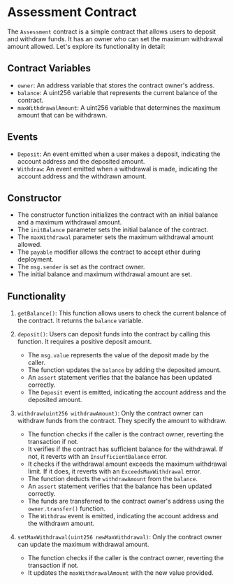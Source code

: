 # Assessment Contract
The `Assessment` contract is a simple contract that allows users to deposit and withdraw funds. It has an owner who can set the maximum withdrawal amount allowed. Let's explore its functionality in detail:

## Contract Variables

- `owner`: An address variable that stores the contract owner's address.
- `balance`: A uint256 variable that represents the current balance of the contract.
- `maxWithdrawalAmount`: A uint256 variable that determines the maximum amount that can be withdrawn.

## Events

- `Deposit`: An event emitted when a user makes a deposit, indicating the account address and the deposited amount.
- `Withdraw`: An event emitted when a withdrawal is made, indicating the account address and the withdrawn amount.

## Constructor

- The constructor function initializes the contract with an initial balance and a maximum withdrawal amount.
- The `initBalance` parameter sets the initial balance of the contract.
- The `maxWithdrawal` parameter sets the maximum withdrawal amount allowed.
- The `payable` modifier allows the contract to accept ether during deployment.
- The `msg.sender` is set as the contract owner.
- The initial balance and maximum withdrawal amount are set.

## Functionality

1. `getBalance()`: This function allows users to check the current balance of the contract. It returns the `balance` variable.

2. `deposit()`: Users can deposit funds into the contract by calling this function. It requires a positive deposit amount.
   - The `msg.value` represents the value of the deposit made by the caller.
   - The function updates the `balance` by adding the deposited amount.
   - An `assert` statement verifies that the balance has been updated correctly.
   - The `Deposit` event is emitted, indicating the account address and the deposited amount.

3. `withdraw(uint256 withdrawAmount)`: Only the contract owner can withdraw funds from the contract. They specify the amount to withdraw.
   - The function checks if the caller is the contract owner, reverting the transaction if not.
   - It verifies if the contract has sufficient balance for the withdrawal. If not, it reverts with an `InsufficientBalance` error.
   - It checks if the withdrawal amount exceeds the maximum withdrawal limit. If it does, it reverts with an `ExceedsMaxWithdrawal` error.
   - The function deducts the `withdrawAmount` from the `balance`.
   - An `assert` statement verifies that the balance has been updated correctly.
   - The funds are transferred to the contract owner's address using the `owner.transfer()` function.
   - The `Withdraw` event is emitted, indicating the account address and the withdrawn amount.

4. `setMaxWithdrawal(uint256 newMaxWithdrawal)`: Only the contract owner can update the maximum withdrawal amount.
   - The function checks if the caller is the contract owner, reverting the transaction if not.
   - It updates the `maxWithdrawalAmount` with the new value provided.
